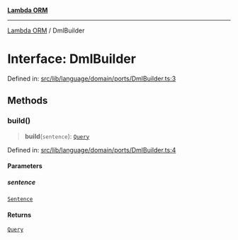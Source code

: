 [**Lambda ORM**](../README.md)

***

[Lambda ORM](../README.md) / DmlBuilder

# Interface: DmlBuilder

Defined in: [src/lib/language/domain/ports/DmlBuilder.ts:3](https://github.com/lambda-orm/lambdaorm/blob/c3a91c30fec1b72ec517236790b02085e94a7ae1/src/lib/language/domain/ports/DmlBuilder.ts#L3)

## Methods

### build()

> **build**(`sentence`): [`Query`](../classes/Query.md)

Defined in: [src/lib/language/domain/ports/DmlBuilder.ts:4](https://github.com/lambda-orm/lambdaorm/blob/c3a91c30fec1b72ec517236790b02085e94a7ae1/src/lib/language/domain/ports/DmlBuilder.ts#L4)

#### Parameters

##### sentence

[`Sentence`](../classes/Sentence.md)

#### Returns

[`Query`](../classes/Query.md)
